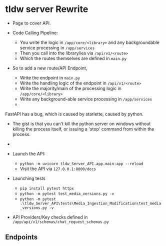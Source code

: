 # tldw server Rewrite

- Page to cover API.


- Code Calling Pipeline:
  * You write the logic in `/app/core/<library>` and any backgroundable service processing in `/app/services`
  * Then you call into the library/ies via `/api/v1/<route>`
  * Which the routes themselves are defined in `main.py`

- So to add a new route/API Endpoint,
  - Write the endpoint in `main.py`
  - Write the handling logic of the endpoint in `/api/v1/<route>`
  - Write the majority/main of the processing logic in `/app/core/<library>`
  - Write any background-able service processing in `/app/services`
  - 


FastAPI has a bug, which is caused by starlette, caused by python.
- The gist is that you can't kill the python server on windows without killing the process itself, or issuing a 'stop' command from within the process.
- 


- Launch the API:
  - `python -m uvicorn tldw_Server_API.app.main:app --reload`
  - Visit the API via `127.0.0.1:8000/docs`

- Launching tests
  - `pip install pytest httpx`
  - `python -m pytest test_media_versions.py -v`
  - `python -m pytest .\tldw_Server_API\tests\Media_Ingestion_Modification\test_media_versions.py -v
`


- API Providers/Key checks defined in `/app/api/v1/schemas/chat_request_schemas.py`

## Endpoints


